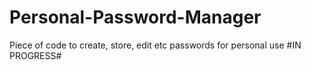 # Personal-Password-Manager
Piece of code to create, store, edit etc passwords for personal use #IN PROGRESS#
